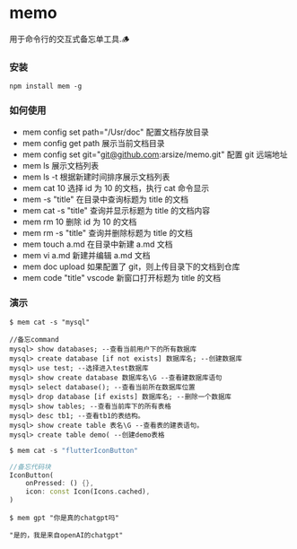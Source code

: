 # memo

用于命令行的交互式备忘单工具.🪵

### 安装

```
npm install mem -g
```

### 如何使用

- mem config set path="/Usr/doc" 配置文档存放目录
- mem config get path 展示当前文档目录
- mem config set git="git@github.com:arsize/memo.git" 配置 git 远端地址
- mem ls 展示文档列表
- mem ls -t 根据新建时间排序展示文档列表
- mem cat 10 选择 id 为 10 的文档，执行 cat 命令显示
- mem -s "title" 在目录中查询标题为 title 的文档
- mem cat -s "title" 查询并显示标题为 title 的文档内容
- mem rm 10 删除 id 为 10 的文档
- mem rm -s "title" 查询并删除标题为 title 的文档
- mem touch a.md 在目录中新建 a.md 文档
- mem vi a.md 新建并编辑 a.md 文档
- mem doc upload 如果配置了 git，则上传目录下的文档到仓库
- mem code "title" vscode 新窗口打开标题为 title 的文档

### 演示

```shell
$ mem cat -s "mysql"

//备忘command
mysql> show databases; --查看当前用户下的所有数据库
mysql> create database [if not exists] 数据库名; --创建数据库
mysql> use test; --选择进入test数据库
mysql> show create database 数据库名\G --查看建数据库语句
mysql> select database(); --查看当前所在数据库位置
mysql> drop database [if exists] 数据库名; --删除一个数据库
mysql> show tables; --查看当前库下的所有表格
mysql> desc tb1; --查看tb1的表结构。
mysql> show create table 表名\G --查看表的建表语句。
mysql> create table demo( --创建demo表格

```

```dart
$ mem cat -s "flutterIconButton"

//备忘代码块
IconButton(
    onPressed: () {},
    icon: const Icon(Icons.cached),
)
```

```shell
$ mem gpt "你是真的chatgpt吗"

"是的，我是来自openAI的chatgpt"

```
